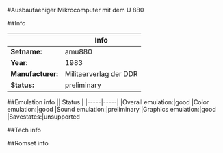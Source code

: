 #Ausbaufaehiger Mikrocomputer mit dem U 880

##Info

||Info|
|-----|-----|
|**Setname:**|amu880
|**Year:**|1983
|**Manufacturer:**|Militaerverlag der DDR
|**Status:**|preliminary

##Emulation info
|| Status |
|-----|-----|
|Overall emulation:|good
|Color emulation:|good
|Sound emulation:|preliminary
|Graphics emulation:|good
|Savestates:|unsupported

##Tech info

##Romset info

<!--- START OF EDITED COMMENT DO NOT TOUCH TEXT ABOVE-->
